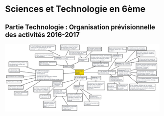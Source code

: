 # Sciences et Technologie en 6ème

## Partie Technologie : Organisation prévisionnelle des activités 2016-2017

![center](images/6.svg)